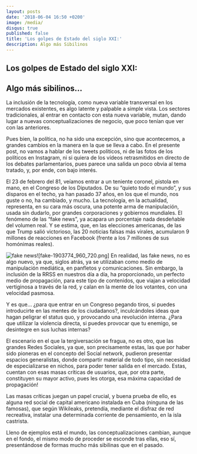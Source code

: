 ```yaml
---
layout: posts
date: '2018-06-04 16:50 +0200'
image: /media/
disqus: true
published: false
title: 'Los golpes de Estado del siglo XXI:'
description: Algo más Sibilinos
---
```

## Los golpes de Estado del siglo XXI:

## Algo más sibilinos…

La inclusión de la tecnología, como nueva variable transversal en los mercados existentes, es algo latente y palpable a simple vista. Los sectores tradicionales, al entrar en contacto con esta nueva variable, mutan, dando lugar a nuevas conceptualizaciones de negocio, que poco tenían que ver con las anteriores.

Pues bien, la política, no ha sido una excepción, sino que acontecemos, a grandes cambios en la manera en la que se lleva a cabo.
En el presente post, no vamos a hablar de los tweets políticos, ni de las fotos de los políticos en Instagram, ni si quiera de los vídeos retrasmitidos en directo de los debates parlamentarios, pues parece una salida un poco obvia al tema tratado, y, por ende, con bajo interés.

El 23 de febrero del 81, veíamos entrar a un teniente coronel, pistola en mano, en el Congreso de los Diputados. De su “quieto todo el mundo”, y sus disparos en el techo, ya han pasado 37 años, en los que el mundo, nos guste o no, ha cambiado, y mucho. La tecnología, en la actualidad, representa, en su cara más oscura, una potente arma de manipulación, usada sin dudarlo, por grandes corporaciones y gobiernos mundiales. El fenómeno de las “fake news”, ya acapara un porcentaje nada desdeñable del volumen real. Y se estima, que, en las elecciones americanas, de las que Trump salió victorioso, las 20 noticias falsas más virales, acumularon 9 millones de reacciones en Facebook (frente a los 7 millones de sus homónimas reales). 

![fake news]({{site.baseurl}}/media/fake-1903774_960_720.png)![fake-1903774_960_720.png]
En realidad, las fake news, no es algo nuevo, ya que, siglos atrás, ya se utilizaban como medio de manipulación mediática, en panfletos y comunicaciones. Sin embargo, la inclusión de la RRSS en nuestros día a día, ha proporcionado, un perfecto medio de propagación, para este tipo de contenidos, que viajan a velocidad vertiginosa a través de la red, y calan en la mente de los votantes, con una velocidad pasmosa.


Y es que… ¿para que entrar en un Congreso pegando tiros, si puedes introducirte en las mentes de los ciudadanos?, inculcándoles ideas que hagan peligrar el status quo, y provocando una revolución interna. ¿Para que utilizar la violencia directa, si puedes provocar que tu enemigo, se desintegre en sus luchas internas?

El escenario en el que la tergiversación se fragua, no es otro, que las grandes Redes Sociales, ya que, son precisamente estas, las que por haber sido pioneras en el concepto del Social network, pudieron presentar espacios generalistas, donde compartir material de todo tipo, sin necesidad de especializarse en nichos, para poder tener salida en el mercado. Estas, cuentan con esas masas críticas de usuarios, que, por otra parte, constituyen su mayor activo, pues les otorga, esa máxima capacidad de propagación!


Las masas críticas juegan un papel crucial, y buena prueba de ello, es alguna red social de capital americano instalada en Cuba (ninguna de las famosas), que según Wikileaks, pretendía, mediante el disfraz de red recreativa, instalar una determinada corriente de pensamiento, en la isla castrista.

Lleno de ejemplos está el mundo, las conceptualizaciones cambian, aunque en el fondo, el mismo modo de proceder se esconde tras ellas, eso sí, presentándose de formas mucho más sibilinas que en el pasado. 

